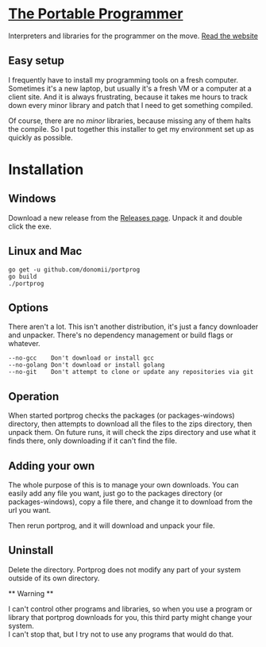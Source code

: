 # [The Portable Programmer](https://donomii.github.io/portprog/)

Interpreters and libraries for the programmer on the move.  [Read the website](https://donomii.github.io/portprog/)

## Easy setup

I frequently have to install my programming tools on a fresh computer.
  Sometimes it's a new laptop, but usually it's a fresh VM or a computer at a client site.
  And it is always frustrating, because it takes me hours to track down every minor library and
  patch that I need to get something compiled.
  
Of course, there are no _minor_ libraries, because missing any of them halts the compile.  So
I put together this installer to get my environment set up as quickly as possible.

# Installation

## Windows

Download a new release from the [Releases page](https://github.com/donomii/portprog/releases).  Unpack it and double click the exe.

## Linux and Mac

	go get -u github.com/donomii/portprog
	go build
	./portprog

## Options

There aren't a lot.  This isn't another distribution, it's just a fancy downloader and unpacker.  There's no dependency management or build flags 
or whatever.

	--no-gcc	Don't download or install gcc
	--no-golang Don't download or install golang
	--no-git 	Don't attempt to clone or update any repositories via git
	
## Operation

When started portprog checks the packages (or packages-windows) directory, then attempts to download all the files to the zips directory, then unpack
them.  On future runs, it will check the zips directory and use what it finds there, only downloading if it can't find the file.

## Adding your own

The whole purpose of this is to manage your own downloads.  You can easily add any file you want, just go to the packages directory (or packages-windows), copy
a file there, and change it to download from the url you want.

Then rerun portprog, and it will download and unpack your file.

## Uninstall

Delete the directory.  Portprog does not modify any part of your system outside of its own directory.

** Warning **

I can't control other programs and libraries, so when you use a program or library that portprog downloads for you, this third party might change your system.  
I can't stop that, but I try not to use any programs that would do that.

